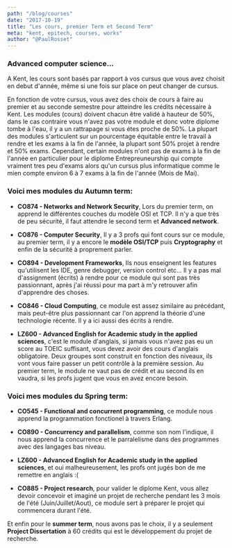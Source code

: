 ```yaml
---
path: "/blog/courses"
date: "2017-10-19"
title: "Les cours, premier Term et Second Term"
meta: "kent, epitech, courses, works"
author: "@PaulRosset"
---
```


### Advanced computer science...

A Kent, les cours sont basés par rapport à vos cursus que vous avez choisit en debut d'année, même si une fois sur place on peut changer de cursus.

En fonction de votre cursus, vous avez des choix de cours à faire au premier et au seconde semestre pour atteindre les crédits nécessaire à Kent. Les modules (cours) doivent chacun être validé à hauteur de 50%, dans le cas contraire vous n'avez pas votre module et donc votre diplome tombe à l'eau, il y a un rattrapage si vous étes proche de 50%. La plupart des modules s'articulent sur un pourcentage équitable entre le travail à rendre et les exams à la fin de l'année, la plupart sont 50% projet à rendre et 50% exams. Cependant, certain modules n'ont pas de exams à la fin de l'année en particulier pour le diplome Entrepreuneurship qui compte vraiment tres peu d'exams alors qu'un cursus plus informatique comme le mien compte environ 6 à 7 exams à la fin de l'année (Mois de Mai).

### Voici mes modules du **Autumn term**:

* **CO874 - Networks and Network Security**, Lors du premier term, on apprend le différentes couches du modèle OSI et TCP. Il n'y a que très de peu sécurité, il faut attendre le second term et **Advanced network**.

* **CO876 - Computer Security**, Il y a 3 profs qui font cours sur ce module, au premier term, il y a encore le **modèle OSI/TCP** puis **Cryptography** et enfin de la sécurité à proprement parler.

* **CO894 - Development Frameworks**, Ils nous enseignent les features qu'utilisent les IDE, genre debugger, version control etc... Il y a pas mal d'assignment (écrits) à rendre pour ce module qui sont pas très passionnant, après j'ai réussi pour ma part à m'y retrouver afin d'apprendre des choses.

* **CO846 - Cloud Computing**, ce module est assez similaire au précédant, mais peut-être plus passionnant car l'on apprend la théorie d'une technologie récente. Il y a ici aussi des écrits à rendre.

* **LZ600 - Advanced English for Academic study in the applied sciences**, c'est le module d'anglais, si jamais vous n'avez pas eu un score au TOEIC suffisant, vous devez avoir des cours d'anglais obligatoire. Deux groupes sont construit en fonction des niveaux, ils vont vous faire passer un petit contrôle à la première session. Au premier term, le module ne vaut pas de crédit et au second ils en vaudra, si les profs jugent que vous en avez encore besoin.

### Voici mes modules du **Spring term**:

* **CO545 - Functional and concurrent programming**, ce module nous apprend la programmation fonctionel à travers Erlang.

* **CO890 - Concurrency and parallelism**, comme son nom l'indique, il nous apprend la concurrence et le parralelisme dans des programmes avec des langages bas niveau.

* **LZ600 - Advanced English for Academic study in the applied sciences**, et oui malheureusement, les profs ont jugés bon de me remettre en anglais :(

* **CO885 - Project research**, pour valider le diplome Kent, vous allez devoir concevoir et imaginé un projet de recherche pendant les 3 mois de l'été (Juin/Juillet/Aout), ce module sert à préparer le projet qui commencera durant l'été.

Et enfin pour le **summer term**, nous avons pas le choix, il y a seulement **Project Dissertation** à 60 crédits qui est le développement du projet de recherche.
